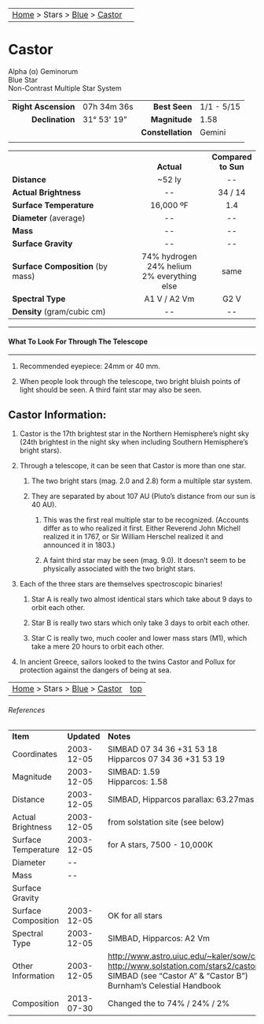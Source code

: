 <script src="/js/whatsup.js"></script>
<script type="text/javascript">
	var objectName ="Castor"
	var objectDesc ="Alpha Geminorum</br>Blue Star<br/>Non-Contrast Multiple Star System"
	var objectImage=""
</script>

|    |    |
|:---|---:|
|[Home](/notes/#object-notes) > Stars > [Blue](../!blue-stars) > [Castor](#castor)|  <div id=whatsup></div> |

# Castor
Alpha (&alpha;) Geminorum<br/>
Blue Star<br/>
Non-Contrast Multiple Star System


|   |   |   |   |
|--:|:--|--:|:--|
|**Right Ascension**|07h 34m 36s|**Best Seen**|1/1 - 5/15|
|**Declination**|31&deg; 53' 19"|**Magnitude**|1.58|
|   |   |**Constellation**|Gemini|
|   |   |   |   |


|   |   |   |
|---|:---:|:---:|
|   | <br/>**Actual**| **Compared<br/>to Sun** |
|**Distance** | ~52 ly | -- |
|**Actual Brightness**	 | --	 | 34 / 14 |
|**Surface Temperature** | 16,000 ºF | 1.4 |
|**Diameter** (average)  | -- | -- |
|**Mass**	             | -- | -- |
|**Surface Gravity**	 | -- | -- |
|**Surface Composition** (by mass) |74% hydrogen<br/>24% helium<br/>2% everything else| same |
|**Spectral Type**       | A1 V / A2 Vm | G2 V | 
|**Density** (gram/cubic cm) | -- | -- | 

---
#### What To Look For Through The Telescope
---	
	
1.	Recommended eyepiece: 24mm or 40 mm.

1.	When people look through the telescope, two bright bluish points of light should be seen.  A third faint star may also be seen.

## Castor Information:

1.	Castor is the 17th brightest star in the Northern Hemisphere’s night sky (24th brightest in the night sky when including Southern Hemisphere’s bright stars).

1.	Through a telescope, it can be seen that Castor is more than one star.
 
    1.  The two bright stars (mag. 2.0 and 2.8) form a multilple star system.

    1.  They are separated by about 107 AU (Pluto’s distance from our sun is 40 AU).

        1. This was the first real multiple star to be recognized.  (Accounts differ as to who realized it first.  Either Reverend John Michell realized it in 1767, or Sir William Herschel realized it and announced it in 1803.)

	    1.	A faint third star may be seen (mag. 9.0).  It doesn’t seem to be physically associated with the two bright stars.

1.	Each of the three stars are themselves spectroscopic binaries!

    1.  Star A is really two almost identical stars which take about 9 days to orbit each other.

    1.  Star B is really two stars which only take 3 days to orbit each other.

    1.  Star C is really two, much cooler and lower mass stars (M1), which take a mere 20 hours to orbit each other.

1.	In ancient Greece, sailors looked to the twins Castor and Pollux for protection against the dangers of being at sea.


|    |    |
|:---|---:|
|[Home](/notes/#object-notes) > Stars > [Blue](../!blue-stars) > [Castor](#castor) | [top](#castor) |

###### References

|   |   |   |
|---|---|---|
|**Item**|**Updated**|**Notes**| 
|Coordinates|2003-12-05|SIMBAD   07 34 36   +31 53 18<br/>Hipparcos 07 34 36   +31 53 19|
|Magnitude|2003-12-05|SIMBAD: 1.59<br/>Hipparcos: 1.58|
|Distance|2003-12-05|SIMBAD, Hipparcos  parallax: 63.27mas = 51.6 ly|
|Actual Brightness|2003-12-05|from solstation site (see below)|
|Surface Temperature|2003-12-05|for A stars, 7500 - 10,000K|
|Diameter|--| |
|Mass|--| |
|Surface Gravity| | |	
|Surface Composition|2003-12-05|OK for all stars|
|Spectral Type|2003-12-05|SIMBAD, Hipparcos:   A2 Vm|
|Other Information|2003-12-05|<http://www.astro.uiuc.edu/~kaler/sow/castor.html><br/><http://www.solstation.com/stars2/castor6.htm><br/>SIMBAD (see “Castor A” & “Castor B”)<br/>Burnham’s Celestial Handbook|
|Composition|2013-07-30|Changed the to 74% / 24% / 2%|
